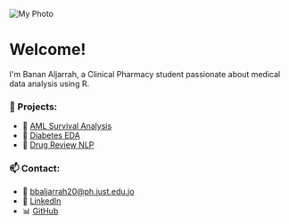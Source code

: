 ![My Photo](6.png)
# Welcome!

I'm Banan Aljarrah, a Clinical Pharmacy student passionate about medical data analysis using R.

### 🧠 Projects:
- 🔗 [AML Survival Analysis](https://rpubs.com/bananAML/survival)
- 🔗 [Diabetes EDA](https://github.com/bananbashar/projects/blob/main/DM/DM.pdf)
- 🔗 [Drug Review NLP](https://github.com/bananbashar/projects/blob/main/NLP/nlp-drugs.pdf)

### 📫 Contact:
- 📧 bbaljarrah20@ph.just.edu.jo
- 💼 [LinkedIn](https://www.linkedin.com/in/banan-al-jarrah-aba125357)
- 📊 [GitHub](https://github.com/bananbashar)
